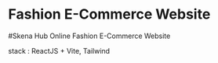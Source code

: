 # Fashion E-Commerce Website

#Skena Hub
Online Fashion E-Commerce Website

stack : ReactJS + Vite, Tailwind
